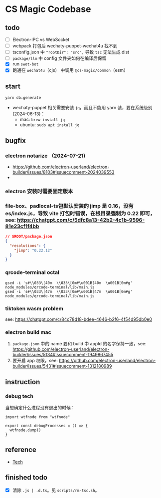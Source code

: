 # CS Magic Codebase

## todo

- [ ] Electron-IPC vs WebSocket
- [ ] webpack 打包后 wechaty-puppet-wechat4u 找不到
- [ ] tsconfig.json 中 `"rootDir": "src",` 导致 `tsc` 无法生成 dist
- [ ] `package/llm` 中 config 文件夹如何在编译后保留
- [x] run `swot-bot`
- [x] 跑通在 `wechat4u`（cjs） 中调用 `@cs-magic/common`（esm）

## start

```shell
yarn db:generate
```

- wechaty-puppet 相关需要安装 `jq`，而且不能用 yarn 装，要在系统级别 (2024-06-13)：
  - mac: `brew install jq`
  - ubuntu: `sudo apt install jq`

## bugfix

### electron notarize （2024-07-21)

- https://github.com/electron-userland/electron-builder/issues/8103#issuecomment-2024039553
- 

### electron 安装时需要固定版本

### file-box、padlocal-ts包默认安装的 jimp 是 0.16，没有 es/index.js，导致 vite 打包时错误，在根目录强制为 0.22 即可，see: https://chatgpt.com/c/5dfc8a13-42b2-4c1b-9596-81e23cf1f4bb

```json lines
// $ROOT/package.json
{
  "resolutions": {
    "jimp": "0.22.12"
  }
}
```

### qrcode-terminal octal

```shell
gsed -i 's#\\033\[40m  \\033\[0m#\u001B[40m  \u001B[0m#g' node_modules/qrcode-terminal/lib/main.js
gsed -i 's#\\033\[47m  \\033\[0m#\u001B[47m  \u001B[0m#g' node_modules/qrcode-terminal/lib/main.js
```

### tiktoken wasm problem

see: https://chatgpt.com/c/84c78d18-bdee-4646-b2f6-4f54d95db0e0

### electron build mac

1. `package.json` 中的 name 要和 build 中 appId 的名字保持一致，see: https://github.com/electron-userland/electron-builder/issues/5134#issuecomment-1949867455
2. 要开启 app 权限，see: https://github.com/electron-userland/electron-builder/issues/5431#issuecomment-1312180989

## instruction

### debug tech

当想确定什么进程没有退出的时候：

```shell
import wtfnode from "wtfnode"

export const debugProcesses = () => {
  wtfnode.dump()
}

```

## reference 

- [Tech](./docs/tech.md)


## finished todo

- [x] 清除 `.js | .d.ts`。见 `scripts/rm-tsc.sh`。
